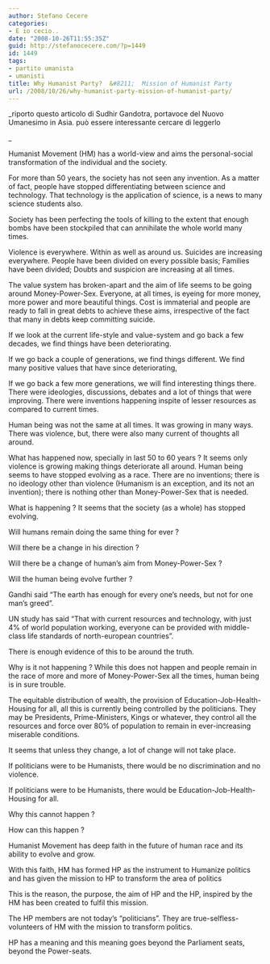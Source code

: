 ```yaml
---
author: Stefano Cecere
categories:
- E io cecio..
date: "2008-10-26T11:55:35Z"
guid: http://stefanocecere.com/?p=1449
id: 1449
tags:
- partito umanista
- umanisti
title: Why Humanist Party?  &#8211;  Mission of Humanist Party
url: /2008/10/26/why-humanist-party-mission-of-humanist-party/
---
```


_riporto questo articolo di Sudhir Gandotra, portavoce del Nuovo Umanesimo in Asia. può essere interessante cercare di leggerlo
  
_ 

Humanist Movement (HM) has a world-view and aims the personal-social transformation of the individual and the society.

For more than 50 years, the society has not seen any invention. As a matter of fact, people have stopped differentiating between science and technology. That technology is the application of science, is a news to many science students also.

Society has been perfecting the tools of killing to the extent that enough bombs have been stockpiled that can annihilate the whole world many times.
  
Violence is everywhere. Within as well as around us. Suicides are increasing everywhere. People have been divided on every possible basis; Families have been divided; Doubts and suspicion are increasing at all times.

The value system has broken-apart and the aim of life seems to be going around Money-Power-Sex. Everyone, at all times, is eyeing for more money, more power and more beautiful things. Cost is immaterial and people are ready to fall in great debts to achieve these aims, irrespective of the fact that many in debts keep committing suicide.

If we look at the current life-style and value-system and go back a few decades, we find things have been deteriorating.
  
If we go back a couple of generations, we find things different. We find many positive values that have since deteriorating,
  
If we go back a few more generations, we will find interesting things there. There were ideologies, discussions, debates and a lot of things that were improving. There were inventions happening inspite of lesser resources as compared to current times.

Human being was not the same at all times. It was growing in many ways. There was violence, but, there were also many current of thoughts all around.

What has happened now, specially in last 50 to 60 years ? It seems only violence is growing making things deteriorate all around. Human being seems to have stopped evolving as a race. There are no inventions; there is no ideology other than violence (Humanism is an exception, and its not an invention); there is nothing other than Money-Power-Sex that is needed.

What is happening ? It seems that the society (as a whole) has stopped evolving. 
  
Will humans remain doing the same thing for ever ?
  
Will there be a change in his direction ?
  
Will there be a change of human&#8217;s aim from Money-Power-Sex ?
  
Will the human being evolve further ?

Gandhi said &#8220;The earth has enough for every one&#8217;s needs, but not for one man&#8217;s greed&#8221;.
  
UN study has said &#8220;That with current resources and technology, with just 4% of world population working, everyone can be provided with middle-class life standards of north-european countries&#8221;.
  
There is enough evidence of this to be around the truth. 
  
Why is it not happening ? While this does not happen and people remain in the race of more and more of Money-Power-Sex all the times, human being is in sure trouble.

The equitable distribution of wealth, the provision of Education-Job-Health-Housing for all, all this is currently being controlled by the politicians. They may be Presidents, Prime-Ministers, Kings or whatever, they control all the resources and force over 80% of population to remain in ever-increasing miserable conditions.
  
It seems that unless they change, a lot of change will not take place.

If politicians were to be Humanists, there would be no discrimination and no violence.
  
If politicians were to be Humanists, there would be Education-Job-Health-Housing for all.

Why this cannot happen ? 
  
How can this happen ?

Humanist Movement has deep faith in the future of human race and its ability to evolve and grow.
  
With this faith, HM has formed HP as the instrument to Humanize politics and has given the mission to HP to transform the area of politics

This is the reason, the purpose, the aim of HP and the HP, inspired by the HM has been created to fulfil this mission.

The HP members are not today&#8217;s &#8220;politicians&#8221;. They are true-selfless-volunteers of HM with the mission to transform politics.

HP has a meaning and this meaning goes beyond the Parliament seats, beyond the Power-seats.